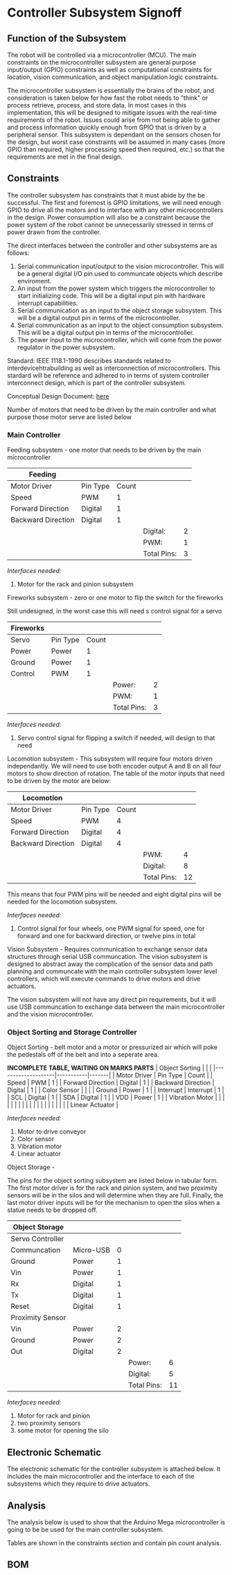# Controller Subsystem Signoff

## Function of the Subsystem

The robot will be controlled via a microcontroller (MCU). The main constraints on the microcontroller subsystem are general purpose input/output (GPIO) constraints as well as computational constraints for location, vision communication, and object manipulation logic constraints. 

The microcontroller subsystem is essentially the brains of the robot, and consideration is taken below for how fast the robot needs to "think" or process retrieve, process, and store data. In most cases in this implementation, this will be designed to mitigate issues with the real-time requirements of the robot. Issues could arise from not being able to gather and process information quickly enough from GPIO that is driven by a peripheral sensor. This subsystem is dependant on the sensors chosen for the design, but worst case constraints will be assumed in many cases (more GPIO than required, higher processing speed then required, etc.) so that the requirements are met in the final design. 

## Constraints

The controller subsystem has constraints that it must abide by the be successful. The first and foremost is GPIO limitations, we will need enough GPIO to drive all the motors and to interface with any other microcontrollers in the design. Power consumption will also be a constraint because the power system of the robot cannot be unnecessarily stressed in terms of power drawn from the controller. 

The direct interfaces between the controller and other subsystems are as follows:

1. Serial communication input/output to the vision microcontroller. This will be a general digital I/O pin used to communcate objects which describe enviroment.
2. An input from the power system which triggers the microcontroller to start initializing code. This will be a digital input pin with hardware interrupt capabilities. 
3. Serial communication as an input to the object storage subsystem. This will be a digital output pin in terms of the microcontroller. 
4. Serial communication as an input to the object consumption subsystem. This will be a digital output pin in terms of the microcontroller.
5. The power input to the microcontroller, which will come from the power regulator in the power subsystem.  

Standard: IEEE 1118.1-1990 describes standards related to interdevicehtrabuilding as well as interconnection of microcontrollers. This stardard will be reference and adhered to in terms of system controller interconnect design, which is part of the controller subsystem. 

Conceptual Design Document: [here](https://github.com/nathan-gardner/CapstoneRepo/blob/main/Reports/Team2_ConceptualDesignandPlanningFinal.pdf)

Number of motors that need to be driven by the main controller and what purpose those motor serve are listed below

### Main Controller

Feeding subsystem - one motor that needs to be driven by the main microcontroller

| Feeding            |          |       |             |   |
|--------------------|----------|-------|-------------|---|
| Motor Driver       | Pin Type | Count |             |   |
| Speed              | PWM      | 1     |             |   |
| Forward Direction  | Digital  | 1     |             |   |
| Backward Direction | Digital  | 1     |             |   |
|                    |          |       | Digital:    | 2 |
|                    |          |       | PWM:        | 1 |
|                    |          |       | Total Pins: | 3 |

_Interfaces needed:_ 
1. Motor for the rack and pinion subsystem

Fireworks subsystem - zero or one motor to flip the switch for the fireworks

Still undesigned, in the worst case this will need s control signal for a servo

| Fireworks |          |       |             |   |
|-----------|----------|-------|-------------|---|
| Servo     | Pin Type | Count |             |   |
| Power     | Power    | 1     |             |   |
| Ground    | Power    | 1     |             |   |
| Control   | PWM      | 1     |             |   |
|           |          |       | Power:      | 2 |
|           |          |       | PWM:        | 1 |
|           |          |       | Total Pins: | 3 |

_Interfaces needed:_ 
1. Servo control signal for flipping a switch if needed, will design to that need 

Locomotion subsystem - This subsystem will require four motors driven independantly. We will need to use both encoder output A and B on all four motors to show direction of rotation. The table of the motor inputs that need to be driven by the motor are below:

| Locomotion         |          |       |             |    |
|--------------------|----------|-------|-------------|----|
| Motor Driver       | Pin Type | Count |             |    |
| Speed              | PWM      | 4     |             |    |
| Forward Direction  | Digital  | 4     |             |    |
| Backward Direction | Digital  | 4     |             |    |
|                    |          |       | PWM:        | 4  |
|                    |          |       | Digital:    | 8  |
|                    |          |       | Total Pins: | 12 |

This means that four PWM pins will be needed and eight digital pins will be needed for the locomotion subsystem. 

_Interfaces needed:_ 
1. Control signal for four wheels, one PWM signal for speed, one for forward and one for backward direction, or twelve pins in total

Vision Subsystem - Requires communication to exchange sensor data structures through serial USB communcation. The vision subsystem is designed to abstract away the complication of the sensor data and path planning and communcate with the main controller subsystem lower level controllers, which will execute commands to drive motors and drive actuators. 

The vision subsystem will not have any direct pin requirements, but it will use USB communcation to exchange data between the main microcontroller and the vision microcontroller. 

### Object Sorting and Storage Controller

Object Sorting - belt motor and a motor or pressurized air which will poke the pedestals off of the belt and into a seperate area.

**INCOMPLETE TABLE, WAITING ON MARKS PARTS**
| Object Sorting     |           |       |
|--------------------|-----------|-------|
| Motor Driver       | Pin Type  | Count |
| Speed              | PWM       | 1     |
| Forward Direction  | Digital   | 1     |
| Backward Direction | Digital   | 1     |
| Color Sensor       |           |       |
| Ground             | Power     | 1     |
| Interrupt          | Interrupt | 1     |
| SCL                | Digital   | 1     |
| SDA                | Digital   | 1     |
| VDD                | Power     | 1     |
| Vibration Motor    |           |       |
|                    |           |       |
|                    |           |       |
|                    |           |       |
|                    |           |       |
| Linear Actuator    |

_Interfaces needed:_ 
1. Motor to drive conveyor 
2. Color sensor
3. Vibration motor
4. Linear actuator

Object Storage - 

The pins for the object sorting subsystem are listed below in tabular form. The first motor driver is for the rack and pinion system, and two proximity sensors will be in the silos and will determine when they are full. Finally, the last motor driver inputs will be for the mechanism to open the silos when a statue needs to be dropped off. 

| Object Storage   |           |   |             |    |
|------------------|-----------|---|-------------|----|
| Servo Controller |           |   |             |    |
| Communcation     | Micro-USB | 0 |             |    |
| Ground           | Power     | 1 |             |    |
| Vin              | Power     | 1 |             |    |
| Rx               | Digital   | 1 |             |    |
| Tx               | Digital   | 1 |             |    |
| Reset            | Digital   | 1 |             |    |
| Proximity Sensor |           |   |             |    |
| Vin              | Power     | 2 |             |    |
| Ground           | Power     | 2 |             |    |
| Out              | Digital   | 2 |             |    |
|                  |           |   | Power:      | 6  |
|                  |           |   | Digital:    | 5  |
|                  |           |   | Total Pins: | 11 |

_Interfaces needed:_ 
1. Motor for rack and pinion
2. two proximity sensors
3. some motor for opening the silo

## Electronic Schematic 

The electronic schematic for the controller subsystem is attached below. It includes the main microcontroller and the interface to each of the subsystems which they require to drive actuators. 



## Analysis

The analysis below is used to show that the Arduino Mega microcontroller is going to be be used for the main controller subsystem.

Tables are shown in the constraints section and contain pin count analysis. 

## BOM
